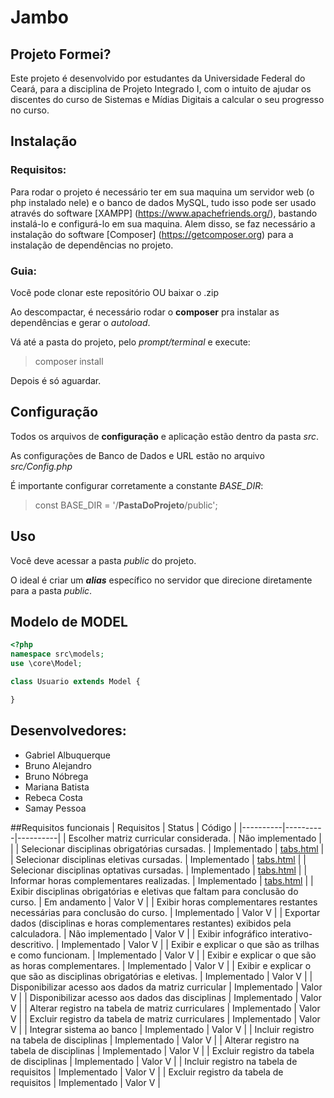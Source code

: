 # Jambo

## Projeto Formei?
Este projeto é desenvolvido por estudantes da Universidade Federal do Ceará, para a disciplina de Projeto Integrado I, com o intuito de ajudar os discentes do curso de Sistemas e Mídias Digitais a calcular o seu progresso no curso. 

## Instalação

### Requisitos:
Para rodar o projeto é necessário ter em sua maquina um servidor web (o php instalado nele) e o banco de dados MySQL, tudo isso pode ser usado através do software [XAMPP] (https://www.apachefriends.org/), bastando instalá-lo e configurá-lo em sua maquina. Alem disso, se faz necessário a instalação do software [Composer] (https://getcomposer.org) para a instalação de dependências no projeto.

### Guia:
Você pode clonar este repositório OU baixar o .zip

Ao descompactar, é necessário rodar o **composer** pra instalar as dependências e gerar o *autoload*.

Vá até a pasta do projeto, pelo *prompt/terminal* e execute:
> composer install

Depois é só aguardar.

## Configuração
Todos os arquivos de **configuração** e aplicação estão dentro da pasta *src*.

As configurações de Banco de Dados e URL estão no arquivo *src/Config.php*

É importante configurar corretamente a constante *BASE_DIR*:
> const BASE_DIR = '/**PastaDoProjeto**/public';

## Uso
Você deve acessar a pasta *public* do projeto.

O ideal é criar um ***alias*** específico no servidor que direcione diretamente para a pasta *public*.

## Modelo de MODEL
```php
<?php
namespace src\models;
use \core\Model;

class Usuario extends Model {

}
```

## Desenvolvedores:
- Gabriel Albuquerque
- Bruno Alejandro
- Bruno Nóbrega
- Mariana Batista
- Rebeca Costa
- Samay Pessoa

##Requisitos funcionais
| Requisitos | Status | Código |
|----------|----------|----------|
| Escolher matriz curricular considerada. | Não implementado |  |
| Selecionar disciplinas obrigatórias cursadas.   | Implementado   | [tabs.html](https://github.com/SamayUFC/EquipeJambo-SQMF/blob/dev/pages/tabs.html) |
| Selecionar disciplinas eletivas cursadas.   | Implementado | [tabs.html](https://github.com/SamayUFC/EquipeJambo-SQMF/blob/dev/pages/tabs.html)  |
| Selecionar disciplinas optativas cursadas.  | Implementado   | [tabs.html](https://github.com/SamayUFC/EquipeJambo-SQMF/blob/dev/pages/tabs.html)  |
| Informar horas complementares realizadas.   | Implementado   | [tabs.html](https://github.com/SamayUFC/EquipeJambo-SQMF/blob/dev/pages/tabs.html)  |
| Exibir disciplinas obrigatórias e eletivas que faltam para conclusão do curso.    | Em andamento   | Valor V  |
| Exibir horas complementares restantes necessárias para conclusão do curso.    | Implementado   | Valor V  |
| Exportar dados (disciplinas e horas complementares restantes) exibidos pela calculadora.    | Não implementado   | Valor V  |
| Exibir infográfico interativo-descritivo.    | Implementado   | Valor V  |
| Exibir e explicar o que são as trilhas e como funcionam.    | Implementado   | Valor V  |
| Exibir e explicar o que são as horas complementares.   | Implementado   | Valor V  |
| Exibir e explicar o que são as disciplinas obrigatórias e eletivas.    | Implementado   | Valor V  |
| Disponibilizar acesso aos dados da matriz curricular    | Implementado   | Valor V  |
| Disponibilizar acesso aos dados das disciplinas    | Implementado   | Valor V  |
| Alterar registro na tabela de matriz curriculares    | Implementado   | Valor V  |
| Excluir registro da tabela de matriz curriculares    | Implementado   | Valor V  |
| Integrar sistema ao banco     | Implementado   | Valor V  |
| Incluir registro na tabela de disciplinas    | Implementado   | Valor V  |
| Alterar registro na tabela de disciplinas    | Implementado   | Valor V  |
| Excluir registro da tabela de disciplinas     | Implementado   | Valor V  |
| Incluir registro na tabela de requisitos    | Implementado   | Valor V  |
| Excluir registro da tabela de requisitos    | Implementado   | Valor V  |


